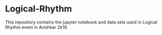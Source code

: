 # Logical-Rhythm
This repository contains the jupyter notebook and data sets used in Logical Rhythm event in Avishkar 2k19.
